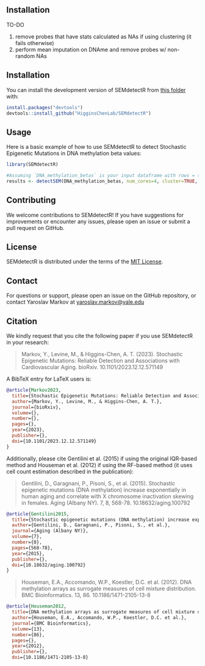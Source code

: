## Installation
TO-DO
1) remove probes that have stats calculated as NAs if using clustering (it fails otherwise)
2) perform mean imputation on DNAme and remove probes w/ non-random NAs

## Installation

You can install the development version of SEMdetectR from [this folder](https://github.com/yaromar/SEMdetectR) with:

``` r
install.packages("devtools")
devtools::install_github("HigginsChenLab/SEMdetectR")
```


## Usage

Here is a basic example of how to use SEMdetectR to detect Stochastic Epigenetic Mutations in DNA methylation beta values:

```r
library(SEMdetectR)

#Assuming `DNA_methylation_betas` is your input dataframe with rows = samples and columns = probes
results <- detectSEM(DNA_methylation_betas, num_cores=4, cluster=TRUE, rf=FALSE)
```

## Contributing

We welcome contributions to SEMdetectR! If you have suggestions for improvements or encounter any issues, please open an issue or submit a pull request on GitHub.


## License

SEMdetectR is distributed under the terms of the [MIT License](LICENSE.md).


## Contact

For questions or support, please open an issue on the GitHub repository, or contact Yaroslav Markov at yaroslav.markov@yale.edu


## Citation

We kindly request that you cite the following paper if you use SEMdetectR in your research:

> Markov, Y., Levine, M., & Higgins-Chen, A. T. (2023). Stochastic Epigenetic Mutations: Reliable Detection and Associations with Cardiovascular Aging. bioRxiv. 10.1101/2023.12.12.571149

A BibTeX entry for LaTeX users is:

```bibtex
@article{Markov2023,
  title={Stochastic Epigenetic Mutations: Reliable Detection and Associations with Cardiovascular Aging},
  author={Markov, Y., Levine, M., & Higgins-Chen, A. T.},
  journal={bioRxiv},
  volume={},
  number={},
  pages={},
  year={2023},
  publisher={},
  doi={10.1101/2023.12.12.571149}
}
```

Additionally, please cite Gentilini et al. (2015) if using the original IQR-based method and Houseman et al. (2012) if using the RF-based method (it uses cell count estimation described in the publication):

> Gentilini, D., Garagnani, P., Pisoni, S., et al. (2015). Stochastic epigenetic mutations (DNA methylation) increase exponentially in human aging and correlate with X chromosome inactivation skewing in females. Aging (Albany NY). 7, 8, 568-78. 10.18632/aging.100792

```bibtex
@article{Gentilini2015,
  title={Stochastic epigenetic mutations (DNA methylation) increase exponentially in human aging and correlate with X chromosome inactivation skewing in females},
  author={Gentilini, D., Garagnani, P., Pisoni, S., et al.},
  journal={Aging (Albany NY)},
  volume={7},
  number={8},
  pages={568-78},
  year={2015},
  publisher={},
  doi={10.18632/aging.100792}
}
```

> Houseman, E.A., Accomando, W.P., Koestler, D.C. et al. (2012). DNA methylation arrays as surrogate measures of cell mixture distribution. BMC Bioinformatics. 13, 86. 10.1186/1471-2105-13-8

```bibtex
@article{Houseman2012,
  title={DNA methylation arrays as surrogate measures of cell mixture distribution},
  author={Houseman, E.A., Accomando, W.P., Koestler, D.C. et al.},
  journal={BMC Bioinformatics},
  volume={13},
  number={86},
  pages={},
  year={2012},
  publisher={},
  doi={10.1186/1471-2105-13-8}
```
